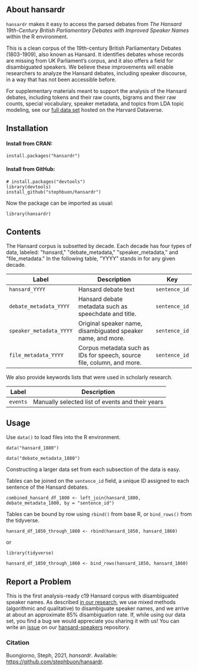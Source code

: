 ## About hansardr

`hansardr` makes it easy to access the parsed debates from _The Hansard 19th-Century British Parliamentary Debates with Improved Speaker Names_ within the R environment. 

This is a clean corpus of the 19th-century British Parliamentary Debates (1803-1909), also known as Hansard. It identifies debates whose records are missing from UK Parliament’s corpus, and it also offers a field for disambiguated speakers. We believe these improvements will enable researchers to analyze the Hansard debates, including speaker discourse, in a way that has not been accessible before. 

For supplementary materials meant to support the analysis of the Hansard debates, including tokens and their raw counts, bigrams and their raw counts, special vocabulary, speaker metadata, and topics from LDA topic modeling, see our [full data set](https://dataverse.harvard.edu/dataset.xhtml?persistentId=doi:10.7910/DVN/ZCYJH8) hosted on the Harvard Dataverse.

## Installation

#### Install from CRAN:

```
install.packages("hansardr")
```

#### Install from GitHub:

```
# install.packages("devtools")
library(devtools)
install_github("stephbuon/hansardr")
```
Now the package can be imported as usual:
```
library(hansardr)
```

## Contents

The Hansard corpus is subsetted by decade. Each decade has four types of data, labeled: "hansard," "debate_metadata," "speaker_metadata," and "file_metadata." In the following table, "YYYY" stands in for any given decade.

| Label  | Description | Key |
| ------------- | ------------- | ------------- |
| `hansard_YYYY`  | Hansard debate text | `sentence_id` |
| `debate_metadata_YYYY`  | Hansard debate metadata such as speechdate and title. | `sentence_id`  |
| `speaker_metadata_YYYY`  | Original speaker name, disambiguated speaker name, and more. | `sentence_id`  |
| `file_metadata_YYYY`  | Corpus metadata such as IDs for speech, source file, column, and more. | `sentence_id`  |

 We also provide keywords lists that were used in scholarly research.
 
| Label  | Description |
| ------------- | ------------- |
| `events` | Manually selected list of events and their years |

## Usage

Use `data()` to load files into the R environment.

```
data("hansard_1880")

data("debate_metadata_1880")
```
Constructing a larger data set from each subsection of the data is easy. 

Tables can be joined on the `sentence_id` field, a unique ID assigned to each sentence of the Hansard debates. 

```
combined_hansard_df_1800 <- left_join(hansard_1800, debate_metadata_1800, by = "sentence_id")
```

Tables can be bound by row using `rbind()` from base R, or `bind_rows()` from the tidyverse.

```
hansard_df_1850_through_1860 <- rbind(hansard_1850, hansard_1860)
```

or 

```
library(tidyverse)

hansard_df_1850_through_1860 <- bind_rows(hansard_1850, hansard_1860)
```

## Report a Problem
This is the first analysis-ready c19 Hansard corpus with disambiguated speaker names. As described [in our research](), we use mixed methods (algorithmic and qualitative) to disambiguate speaker names, and we arrive at about an approximate 85% disambiguation rate. If, while using our data set, you find a bug we would appreciate you sharing it with us! You can write an [issue](https://github.com/stephbuon/hansard-speakers/issues) on our [hansard-speakers](https://github.com/stephbuon/hansard-speakers) repository. 

### Citation

Buongiorno, Steph, 2021, _hansardr_. Available: https://github.com/stephbuon/hansardr.
